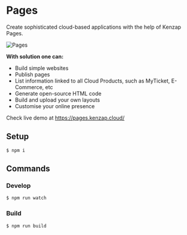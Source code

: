 # Pages

Create sophisticated cloud-based applications with the help of Kenzap Pages.

![Pages](https://cdn.kenzap.com/github/img/pages-1.png)

<b>With solution one can:</b>

<ul>
    <li>Build simple websites</li>
    <li>Publish pages</li>
    <li>List information linked to all Cloud Products, such as MyTicket, E-Commerce, etc</li>
    <li>Generate open-source HTML code</li>
    <li>Build and upload your own layouts</li>
    <li>Customise your online presence</li>
</ul>

Check live demo at https://pages.kenzap.cloud/

## Setup

```shell
$ npm i
```

## Commands

### Develop

```sh
$ npm run watch
```

### Build

```sh
$ npm run build
```
